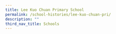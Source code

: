 ```yaml
---
title: Lee Kuo Chuan Primary School
permalink: /school-histories/lee-kuo-chuan-pri/
description: ""
third_nav_title: Schools
---
```


